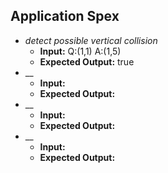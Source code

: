 ## Application Spex
* _detect possible vertical collision_
  * **Input:** Q:(1,1) A:(1,5)
  * **Expected Output:** true
* __
  * **Input:**
  * **Expected Output:**
* __
  * **Input:**
  * **Expected Output:**
* __
  * **Input:**
  * **Expected Output:**
